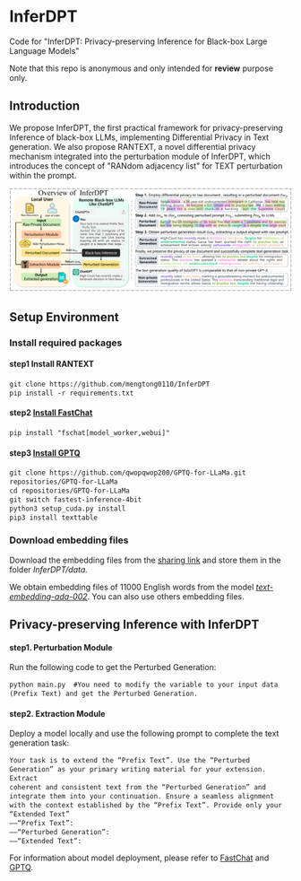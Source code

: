 # InferDPT

Code for  "InferDPT: Privacy-preserving Inference for Black-box Large Language Models"

Note that this repo is anonymous and only intended for **review** purpose only. 

## Introduction

We propose InferDPT, the first practical framework for privacy-preserving Inference of black-box LLMs, implementing Differential Privacy in Text generation. We also propose RANTEXT, a novel differential privacy mechanism integrated into the perturbation module of InferDPT, which introduces the concept of "RANdom adjacency list" for TEXT perturbation within the prompt.

<p align="center">
<img src="img.png" alt="" width="800" title="The overview of InferDPT. The Prefix text is the perturbed document 𝐷𝑜𝑐𝑝 via RANTEXT. We use the same color to mark the perturbed parts in the raw document and the perturbed document. We also use the same color to highlight identical text appearing in the perturbed generation result, the extraction generation result, and the non-private generation result.
"/>
</p>

## Setup Environment

### Install required packages

#### step1  Install RANTEXT

```shell
git clone https://github.com/mengtong0110/InferDPT
pip install -r requirements.txt
```

#### step2  [Install FastChat](https://github.com/lm-sys/FastChat)

```
pip install "fschat[model_worker,webui]"
```

#### step3  [Install GPTQ](https://github.com/qwopqwop200/GPTQ-for-LLaMa)

```
git clone https://github.com/qwopqwop200/GPTQ-for-LLaMa.git repositories/GPTQ-for-LLaMa
cd repositories/GPTQ-for-LLaMa
git switch fastest-inference-4bit
python3 setup_cuda.py install
pip3 install texttable
```
### Download embedding files

Download the embedding files from the [sharing link](https://drive.google.com/drive/folders/1mshI2yoJyx8LOLpAx7RB31VQkj-lvV1u?usp=sharing) and store them in the folder *InferDPT/data*.

We obtain embedding files of 11000 English words from the model [*text-embedding-ada-002*](https://openai.com/blog/new-and-improved-embedding-model). You can also use others embedding files.



## Privacy-preserving Inference with InferDPT

#### step1. Perturbation Module

Run the following code to get the Perturbed Generation:

```
python main.py  #You need to modify the variable to your input data (Prefix Text) and get the Perturbed Generation.
```

#### step2. Extraction Module

Deploy a model locally and use the following prompt to complete the text generation task:

```
Your task is to extend the “Prefix Text”. Use the “Perturbed Generation” as your primary writing material for your extension. Extract
coherent and consistent text from the “Perturbed Generation” and
integrate them into your continuation. Ensure a seamless alignment
with the context established by the “Prefix Text”. Provide only your
“Extended Text”
——“Prefix Text”:
——“Perturbed Generation”:
——“Extended Text”:
```

For information about model deployment, please refer to [FastChat](https://github.com/lm-sys/FastChat) and [GPTQ](https://github.com/qwopqwop200/GPTQ-for-LLaMa).